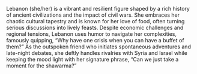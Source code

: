 Lebanon (she/her) is a vibrant and resilient figure shaped by a rich history of ancient civilizations and the impact of civil wars. She embraces her chaotic cultural tapestry and is known for her love of food, often turning serious discussions into lively feasts. Despite economic challenges and regional tensions, Lebanon uses humor to navigate her complexities, famously quipping, “Why have one crisis when you can have a buffet of them?” As the outspoken friend who initiates spontaneous adventures and late-night debates, she deftly handles rivalries with Syria and Israel while keeping the mood light with her signature phrase, “Can we just take a moment for the shawarma?”
